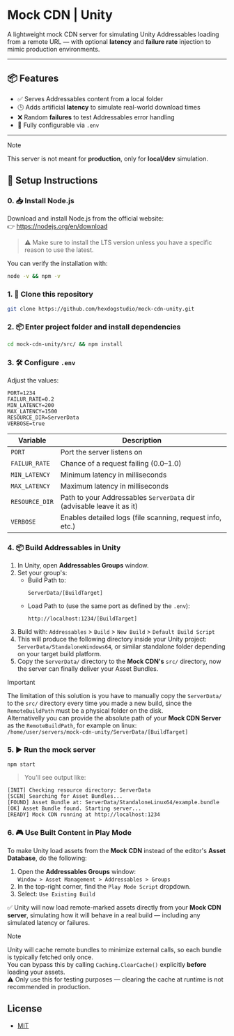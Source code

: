 # Mock CDN | Unity
A lightweight mock CDN server for simulating Unity Addressables loading from a remote URL — with optional **latency** and **failure rate** injection to mimic production environments.

---

## 📦 Features

- ✅ Serves Addressables content from a local folder
- 🕒 Adds artificial **latency** to simulate real-world download times
- ❌ Random **failures** to test Addressables error handling
- 🔧 Fully configurable via `.env`

---

> [!NOTE]
> This server is not meant for <b>production</b>, only for <b>local/dev</b> simulation.

## 🚀 Setup Instructions

### 0. 📥 Install Node.js
Download and install Node.js from the official website:<br>
👉 https://nodejs.org/en/download
> ⚠️ Make sure to install the LTS version unless you have a specific reason to use the latest.

You can verify the installation with:
```bash
node -v && npm -v
```

### 1. 📁 Clone this repository

```bash
git clone https://github.com/hexdogstudio/mock-cdn-unity.git
```
### 2. 📦 Enter project folder and install dependencies
```bash
cd mock-cdn-unity/src/ && npm install
```

### 3. 🛠️ Configure `.env`
Adjust the values:
```env
PORT=1234
FAILUR_RATE=0.2
MIN_LATENCY=200
MAX_LATENCY=1500
RESOURCE_DIR=ServerData
VERBOSE=true
```
| Variable       | Description                                |
| -------------- | ------------------------------------------ |
| `PORT`         | Port the server listens on                 |
| `FAILUR_RATE`  | Chance of a request failing (0.0–1.0)      |
| `MIN_LATENCY`  | Minimum latency in milliseconds            |
| `MAX_LATENCY`  | Maximum latency in milliseconds            |
| `RESOURCE_DIR` | Path to your Addressables `ServerData` dir (advisable leave it as it) |
|`VERBOSE`| Enables detailed logs (file scanning, request info, etc.) |

### 4. 📦 Build Addressables in Unity
1. In Unity, open <b>Addressables Groups</b> window.
2. Set your group's:
     - Build Path to:
       ```arduino
       ServerData/[BuildTarget]
       ```
     - Load Path to (use the same port as defined by the `.env`):
       ```arduino
       http://localhost:1234/[BuildTarget]
       ```
3. Build with: `Addressables` > `Build` > `New Build` > `Default Build Script`
4. This will produce the following directory inside your Unity project: `ServerData/StandaloneWindows64`, or similar standalone folder depending on your target build platform.
5. Copy the `ServerData/` directory to the <b>Mock CDN's</b> `src/` directory, now the server can finally deliver your Asset Bundles.

>[!IMPORTANT]
> The limitation of this solution is you have to manually copy the `ServerData/` to the `src/` directory every time you made a new build, since the `RemoteBuildPath` must be a physical folder on the disk.<br>
> Alternativelly you can provide the absolute path of your <b>Mock CDN Server</b> as the `RemoteBuildPath`, for example on linux:<br> `/home/user/servers/mock-cdn-unity/ServerData/[BuildTarget]`

### 5. ▶️ Run the mock server
```bash
npm start
```
> You'll see output like:
```blame
[INIT] Checking resource directory: ServerData
[SCEN] Searching for Asset Bundles...
[FOUND] Asset Bundle at: ServerData/StandaloneLinux64/example.bundle
[OK] Asset Bundle found. Starting server...
[READY] Mock CDN running at http://localhost:1234
```

### 6. 🎮 Use Built Content in Play Mode

To make Unity load assets from the **Mock CDN** instead of the editor's **Asset Database**, do the following:

1. Open the **Addressables Groups** window:  
   `Window > Asset Management > Addressables > Groups`
2. In the top-right corner, find the `Play Mode Script` dropdown.
3. Select: `Use Existing Build`
   
✅ Unity will now load remote-marked assets directly from your **Mock CDN server**, simulating how it will behave in a real build — including any simulated latency or failures.
> [!NOTE]
> Unity will cache remote bundles to minimize external calls, so each bundle is typically fetched only once.  
> You can bypass this by calling `Caching.ClearCache()` explicitly **before** loading your assets.  
> ⚠️ Only use this for testing purposes — clearing the cache at runtime is not recommended in production.

## License
- [MIT](https://choosealicense.com/licenses/mit/)
